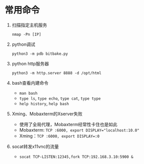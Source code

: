 # 常用命令

1. 扫描指定主机服务

   `nmap -Pn [IP]`
   
2. python调试

   `python3 -m pdb bitbake.py`

3. python http服务器

   `python3 -m http.server 8888 -d /opt/html`
   
4. bash查看内建命令

   * `man bash`
   * `type ls`, `type echo`, `type cat`, `type type`
   * `help history`, `help bash`
   
5. Xming、Mobaxterm的Xserver失败

   - 使用了全局代理，Mobaxterm经常性卡住也是如此
   - Mobaxterm: `TCP :6000, export DISPLAY="localhost:10.0"`
   - Xming：`TCP :6000, export DISPLAY=:0`
   
6. socat转发x11vnc的流量

   - `socat TCP-LISTEN:12345,fork TCP:192.168.3.10:5900 &`